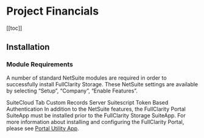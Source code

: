 # Project Financials
[[toc]]
## Installation
### Module Requirements
A number of standard NetSuite modules are required in order to successfully install FullClarity Storage. These NetSuite settings are available by selecting “Setup”, “Company”, “Enable Features”.

SuiteCloud Tab
Custom Records
Server Suitescript
Token Based Authentication
In addition to the NetSuite features, the FullClarity Portal SuiteApp must be installed prior to the FullClarity Storage SuiteApp. For more information about installing and configuring the FullClarity Portal, please see [Portal Utility App](/utility-apps/portal/).